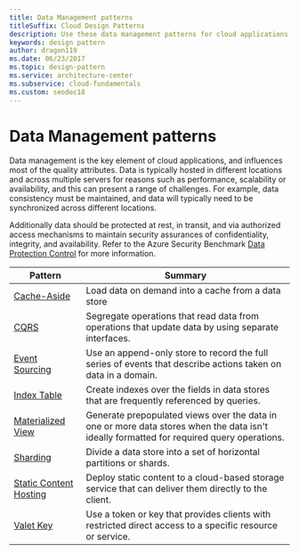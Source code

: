 ```yaml
---
title: Data Management patterns
titleSuffix: Cloud Design Patterns
description: Use these data management patterns for cloud applications. Data management is a key element that influences most of the quality attributes.
keywords: design pattern
author: dragon119
ms.date: 06/23/2017
ms.topic: design-pattern
ms.service: architecture-center
ms.subservice: cloud-fundamentals
ms.custom: seodec18
---
```


# Data Management patterns

Data management is the key element of cloud applications, and influences most of the quality attributes. Data is typically hosted in different locations and across multiple servers for reasons such as performance, scalability or availability, and this can present a range of challenges. For example, data consistency must be maintained, and data will typically need to be synchronized across different locations.

Additionally data should be protected at rest, in transit, and via authorized access mechanisms to maintain security assurances of confidentiality, integrity, and availability. Refer to the Azure Security Benchmark [Data Protection Control](https://docs.microsoft.com/azure/security/benchmarks/security-controls-v2-data-protection) for more information.

|                        Pattern                         |                                                                  Summary                                                                  |
|--------------------------------------------------------|-------------------------------------------------------------------------------------------------------------------------------------------|
|            [Cache-Aside](../cache-aside.md)            |                                            Load data on demand into a cache from a data store                                             |
|                   [CQRS](../cqrs.md)                   |                    Segregate operations that read data from operations that update data by using separate interfaces.                     |
|         [Event Sourcing](../event-sourcing.md)         |               Use an append-only store to record the full series of events that describe actions taken on data in a domain.               |
|            [Index Table](../index-table.md)            |                         Create indexes over the fields in data stores that are frequently referenced by queries.                          |
|      [Materialized View](../materialized-view.md)      | Generate prepopulated views over the data in one or more data stores when the data isn't ideally formatted for required query operations. |
|               [Sharding](../sharding.md)               |                                    Divide a data store into a set of horizontal partitions or shards.                                     |
| [Static Content Hosting](../static-content-hosting.md) |                   Deploy static content to a cloud-based storage service that can deliver them directly to the client.                    |
|              [Valet Key](../valet-key.md)              |                 Use a token or key that provides clients with restricted direct access to a specific resource or service.                 |
